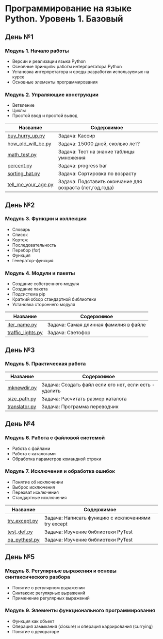 Программирование на языке Python. Уровень 1. Базовый
===============

День №1
----------------------------------
###  Модуль 1. Начало работы
* Версии и реализации языка Python
* Основные принципы работы интерпретатора Python
* Установка интерпретатора и среды разработки используемых на курсе
* Основные элементы программирования

###  Модуль 2. Упраляющие конструкции
* Ветвление
* Циклы
* Простой ввод и простой вывод


Название      | Содержимое   
--------------|-------------------------
[buy_hurry_up.py] | Задача: Кассир
[how_old_will_be.py] | Задача: 15000 дней, сколько лет?
[math_test.py] | Задача: Тест на знание таблицы умножения
[percent.py] | Задача: progress bar
[sorting_hat.py] | Задача: Сортировка по возрасту
[tell_me_your_age.py] | Задача: Подставить окончание для возраста (лет,год,года)


День №2
----------------------------------
### Модуль 3. Функции и коллекции
* Словарь
* Список
* Кортеж
* Последовательность
* Перебор (for)
* Функция
* Генератор-функция

### Модуль 4. Модули и пакеты
* Создание собственного модуля
* Создание пакета
* Подсистема pip
* Краткий обзор стандартной библиотеки
* Установка стороннего модуля

Название      | Содержимое   
--------------|-------------------------
[iter_name.py] | Задача: Самая длинная фамилия в файле
[traffic_lights.py] | Задача: Светофор


День №3
----------------------------------
### Модуль 5. Практическая работа

Название      | Содержимое   
--------------|-------------------------
[mknewdir.py] | Задача: Создать файл если его нет, если есть - удалить
[size_path.py] | Задача: Расчитать размер каталога
[translator.py] | Задача: Программа переводчик


День №4
----------------------------------
### Модуль 6. Работа с файловой системой
* Работа с файлами
* Работа с каталогами
* Обработка параметров командной строки

### Модуль 7. Исключения и обработка ошибок
* Понятие об исключении
* Выброс исключения
* Перехват исключения
* Стандартные исключения

Название      | Содержимое   
--------------|-------------------------
[try_except.py] | Задача: Написать функцию с исключениями try except 
[test_def.py] | Задача: Изучение библиотеки PyTest
[qa_pythest.py] | Задача: Изучение библиотеки PyTest 



День №5
----------------------------------
### Модуль 8. Регулярные выражения и основы синтаксического разбора
* Понятие о регулярном выражении
* Синтаксис регулярных выражений
* Применение регулярных выражений

### Модуль 9. Элементы функционального программирования
* Функция как объект
* Операция замыкания (closure) и операция каррирования (currying)
* Понятие о декораторе




[buy_hurry_up.py]:https://github.com/ShuvalovEP/Specialist/blob/master/python_1/day_1/buy_hurry_up.py
[how_old_will_be.py]:https://github.com/ShuvalovEP/Specialist/blob/master/python_1/day_1/how_old_will_be.py
[math_test.py]:https://github.com/ShuvalovEP/Specialist/blob/master/python_1/day_1/math_test.py
[percent.py]:https://github.com/ShuvalovEP/Specialist/blob/master/python_1/day_1/percent.py
[sorting_hat.py]:https://github.com/ShuvalovEP/Specialist/blob/master/python_1/day_1/sorting_hat.py
[tell_me_your_age.py]:https://github.com/ShuvalovEP/Specialist/blob/master/python_1/day_1/tell_me_your_age.py

[iter_name.py]:https://github.com/ShuvalovEP/Specialist/blob/master/python_1/day_2/iter_name.py
[traffic_lights.py]:https://github.com/ShuvalovEP/Specialist/blob/master/python_1/day_2/traffic_lights.py

[mknewdir.py]:https://github.com/ShuvalovEP/Specialist/blob/master/python_1/day_3/mknewdir.py
[size_path.py]:https://github.com/ShuvalovEP/Specialist/blob/master/python_1/day_3/size_path.py
[translator.py]:https://github.com/ShuvalovEP/Specialist/blob/master/python_1/day_3/translator.py

[try_except.py]:https://github.com/ShuvalovEP/Specialist/blob/master/python_1/day_4/try_except.py
[test_def.py]:https://github.com/ShuvalovEP/Specialist/blob/master/python_1/day_4/test_def.py
[qa_pythest.py]:https://github.com/ShuvalovEP/Specialist/blob/master/python_1/day_4/qa_pythest.py
